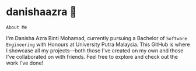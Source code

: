 # danishaazra 👋

 `About Me` 

I'm Danisha Azra Binti Mohamad, currently pursuing a Bachelor of `Software Engineering` with Honours at University Putra Malaysia. This GitHub is where I showcase all my projects—both those I've created on my own and those I've collaborated on with friends. Feel free to explore and check out the work I've done!
